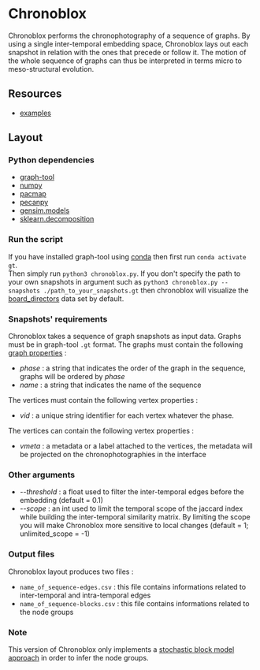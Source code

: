 # Chronoblox

Chronoblox performs the chronophotography of a sequence of graphs. By using a single inter-temporal embedding space, Chronoblox lays out each snapshot in relation with the ones that precede or follow it. The motion of the whole sequence of graphs can thus be interpreted in terms micro to meso-structural evolution.

## Resources

* [examples](https://lobbeque.github.io/chronoblox_examples/)

## Layout

### Python dependencies

* [graph-tool](https://graph-tool.skewed.de/)
* [numpy](https://numpy.org/)
* [pacmap](https://github.com/YingfanWang/PaCMAP)
* [pecanpy](https://github.com/krishnanlab/PecanPy)
* [gensim.models](https://radimrehurek.com/gensim/models/word2vec.html)
* [sklearn.decomposition](https://scikit-learn.org/stable/modules/generated/sklearn.decomposition.PCA.html)

### Run the script 

If you have installed graph-tool using [conda](https://conda.io/projects/conda/en/latest/user-guide/getting-started.html) then first run `conda activate gt`.  
Then simply run `python3 chronoblox.py`.
If you don't specify the path to your own snapshots in argument such as `python3 chronoblox.py --snapshots ./path_to_your_snapshots.gt` then chronoblox will visualize the [board_directors](https://networks.skewed.de/net/board_directors) data set by default.

### Snapshots' requirements

Chronoblox takes a sequence of graph snapshots as input data. Graphs must be in graph-tool `.gt` format. The graphs must contain the following [graph properties](https://graph-tool.skewed.de/static/doc/autosummary/graph_tool.PropertyMap.html#graph_tool.PropertyMap) :

* _phase_ : a string that indicates the order of the graph in the sequence, graphs will be ordered by _phase_
* _name_ : a string that indicates the name of the sequence

The vertices must contain the following vertex properties :

* _vid_ : a unique string identifier for each vertex whatever the phase.

The vertices can contain the following vertex properties :

* _vmeta_ : a metadata or a label attached to the vertices, the metadata will be projected on the chronophotographies in the interface

### Other arguments

* _--threshold_ : a float used to filter the inter-temporal edges before the embedding (default = 0.1)
* _--scope_ : an int used to limit the temporal scope of the jaccard index while building the inter-temporal similarity matrix. By limiting the scope you will make Chronoblox more sensitive to local changes (default = 1; unlimited_scope = -1)

### Output files

Chronoblox layout produces two files : 

* `name_of_sequence-edges.csv` : this file contains informations related to inter-temporal and intra-temporal edges
* `name_of_sequence-blocks.csv` : this file contains informations related to the node groups

### Note

This version of Chronoblox only implements a [stochastic block model approach](https://graph-tool.skewed.de/static/doc/demos/inference/inference.html) in order to infer the node groups.


